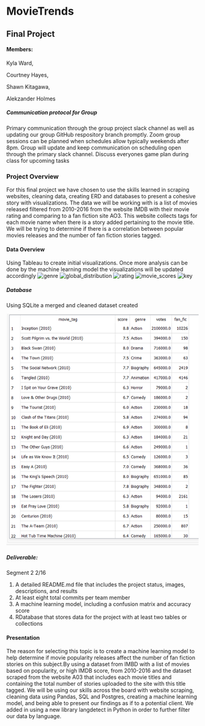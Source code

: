 # MovieTrends
## Final Project


#### Members:

Kyla Ward,

Courtney Hayes,

Shawn Kitagawa,

Alekzander Holmes





##### Communication protocol for Group
Primary communication through the group project slack channel as well as updating our group GitHub respository branch promptly.
Zoom group sessions can be planned when schedules allow typically weekends after 8pm. Group will update and keep communication on scheduling open through the primary 
slack channel. Discuss everyones game plan during class for upcoming tasks


### Project Overview
For this final project we have chosen to use the skills learned in scraping websites, cleaning data, creating ERD and databases to present a cohesive 
story with visualizations. The data we will be working with is a list of movies released filtered from 2010-2016 from the website IMDB with their movie rating and 
comparing to a fan fiction site AO3. This website collects tags for each movie name when there is a story added pertaining to the movie title. We will be trying to 
determine if there is a correlation between popular movies releases and the number of fan fiction stories tagged.


#### Data Overview
Using Tableau to create initial visualizations. Once more analysis can be done by the machine learning model the visualizations will be updated accordingly
![genre](https://user-images.githubusercontent.com/111584967/219543939-28a3398a-af44-4816-95fc-7895e1df0a09.PNG)
![global_distribution](https://user-images.githubusercontent.com/111584967/219543955-ba556e12-4d8c-4201-9bf9-2e7bf0e8e7d1.PNG)
![rating](https://user-images.githubusercontent.com/111584967/219543986-c66e9f48-b710-4cb3-85fb-06c54bb0b709.PNG)
![movie_scores](https://user-images.githubusercontent.com/111584967/219544011-2d168cdf-0303-440b-a0e6-4351d2efa000.PNG)
![key](https://user-images.githubusercontent.com/111584967/219544032-f9ba24f9-a9cc-4de0-90c5-e2d4434c2a99.PNG)


##### Database
Using SQLite a merged and cleaned dataset created

![Database](movies_dataset/Database_Output.png)




##### Deliverable:
Segment 2 2/16 
1. A detailed README.md file that includes the project status, images, descriptions, and results
2. At least eight total commits per team member 
3. A machine learning model, including a confusion matrix and accuracy score
4. RDatabase that stores data for the project with at least two tables or collections 



#### Presentation
The reason for selecting this topic is to create a machine learning model to help determine if movie popularity releases affect the number of fan fiction stories on 
this subject.By using a dataset from IMBD with a list of movies based on popularity, or high IMDB score, from 2010-2016 and the dataset scraped from the website A03 
that includes each movie titles and containing the total number of stories uploaded to the site with this title tagged. 
We will be using our skills across the board with website scraping, cleaning data using Pandas, SQL and Postgres, creating a machine learning model, and being able to 
present our findings as if to a potential client. We added in using a new library langdetect in Python in order to further filter our data by language. 
